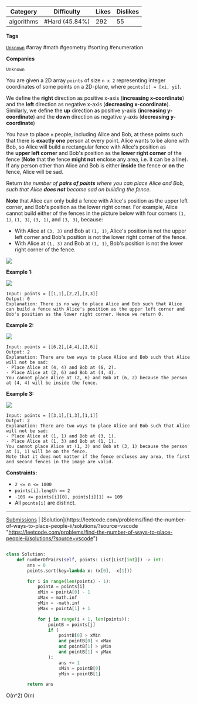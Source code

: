
| Category   | Difficulty     | Likes | Dislikes |
| ---------- | -------------- | ----- | -------- |
| algorithms | #Hard (45.84%) | 292   | 55       |

**Tags**

[`Unknown`](https://leetcode.com/tag/Unknown?source=vscode "https://leetcode.com/tag/Unknown?source=vscode") #array #math #geometry #sorting #enumeration 

**Companies**

`Unknown`

You are given a 2D array `points` of size `n x 2` representing integer coordinates of some points on a 2D-plane, where `points[i] = [xi, yi]`.

We define the **right** direction as positive x-axis (**increasing x-coordinate**) and the **left** direction as negative x-axis (**decreasing x-coordinate**). Similarly, we define the **up** direction as positive y-axis (**increasing y-coordinate**) and the **down** direction as negative y-axis (**decreasing y-coordinate**)

You have to place `n` people, including Alice and Bob, at these points such that there is **exactly one** person at every point. Alice wants to be alone with Bob, so Alice will build a rectangular fence with Alice's position as the **upper left corner** and Bob's position as the **lower right corner** of the fence (**Note** that the fence **might not** enclose any area, i.e. it can be a line). If any person other than Alice and Bob is either **inside** the fence or **on** the fence, Alice will be sad.

Return _the number of **pairs of points** where you can place Alice and Bob, such that Alice **does not** become sad on building the fence_.

**Note** that Alice can only build a fence with Alice's position as the upper left corner, and Bob's position as the lower right corner. For example, Alice cannot build either of the fences in the picture below with four corners `(1, 1)`, `(1, 3)`, `(3, 1)`, and `(3, 3)`, because:

- With Alice at `(3, 3)` and Bob at `(1, 1)`, Alice's position is not the upper left corner and Bob's position is not the lower right corner of the fence.
- With Alice at `(1, 3)` and Bob at `(1, 1)`, Bob's position is not the lower right corner of the fence.

![](https://assets.leetcode.com/uploads/2024/01/04/example0alicebob-1.png)

**Example 1:**

![](https://assets.leetcode.com/uploads/2024/01/04/example1alicebob.png)

```
Input: points = [[1,1],[2,2],[3,3]]
Output: 0
Explanation: There is no way to place Alice and Bob such that Alice can build a fence with Alice's position as the upper left corner and Bob's position as the lower right corner. Hence we return 0. 
```

**Example 2:**

![](https://assets.leetcode.com/uploads/2024/02/04/example2alicebob.png)

```
Input: points = [[6,2],[4,4],[2,6]]
Output: 2
Explanation: There are two ways to place Alice and Bob such that Alice will not be sad:
- Place Alice at (4, 4) and Bob at (6, 2).
- Place Alice at (2, 6) and Bob at (4, 4).
You cannot place Alice at (2, 6) and Bob at (6, 2) because the person at (4, 4) will be inside the fence.
```

**Example 3:**

![](https://assets.leetcode.com/uploads/2024/02/04/example4alicebob.png)

```
Input: points = [[3,1],[1,3],[1,1]]
Output: 2
Explanation: There are two ways to place Alice and Bob such that Alice will not be sad:
- Place Alice at (1, 1) and Bob at (3, 1).
- Place Alice at (1, 3) and Bob at (1, 1).
You cannot place Alice at (1, 3) and Bob at (3, 1) because the person at (1, 1) will be on the fence.
Note that it does not matter if the fence encloses any area, the first and second fences in the image are valid.
```

**Constraints:**

- `2 <= n <= 1000`
- `points[i].length == 2`
- `-109 <= points[i][0], points[i][1] <= 109`
- All `points[i]` are distinct.

---

[Submissions](https://leetcode.com/problems/find-the-number-of-ways-to-place-people-ii/submissions/?source=vscode "https://leetcode.com/problems/find-the-number-of-ways-to-place-people-ii/submissions/?source=vscode") | [Solution](https://leetcode.com/problems/find-the-number-of-ways-to-place-people-ii/solutions/?source=vscode "https://leetcode.com/problems/find-the-number-of-ways-to-place-people-ii/solutions/?source=vscode")

```python

class Solution:
    def numberOfPairs(self, points: List[List[int]]) -> int:
        ans = 0
        points.sort(key=lambda x: (x[0], -x[1]))

        for i in range(len(points) - 1):
            pointA = points[i]
            xMin = pointA[0] - 1
            xMax = math.inf
            yMin = -math.inf
            yMax = pointA[1] + 1

            for j in range(i + 1, len(points)):
                pointB = points[j]
                if (
                    pointB[0] > xMin
                    and pointB[0] < xMax
                    and pointB[1] > yMin
                    and pointB[1] < yMax
                ):
                    ans += 1
                    xMin = pointB[0]
                    yMin = pointB[1]

        return ans

```

O(n^2)
O(n)